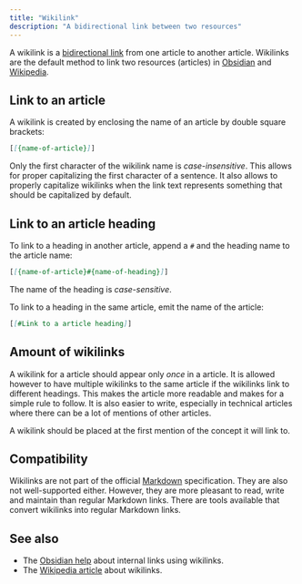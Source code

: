 ```yaml
---
title: "Wikilink"
description: "A bidirectional link between two resources"
---
```


A wikilink is a [bidirectional link](https://maggieappleton.com/bidirectionals)
from one article to another article.
Wikilinks are the default method to link two resources (articles)
 in [Obsidian](obsidian) and [Wikipedia](https://www.wikipedia.org/).

## Link to an article
A wikilink is created by enclosing the name of an article by double
square brackets:

```md
[[{name-of-article}]]
```

Only the first character of the wikilink name is *case-insensitive*.
This allows for proper capitalizing the first character of a sentence.
It also allows to properly capitalize wikilinks when the link text
represents something that should be capitalized by default.

## Link to an article heading
To link to a heading in another article, append a `#` and the heading
name to the article name:

```md
[[{name-of-article}#{name-of-heading}]]
```

The name of the heading is *case-sensitive*.

To link to a heading in the same article, emit the name of the article:

```md
[[#Link to a article heading]]
```

## Amount of wikilinks
A wikilink for a article should appear only *once* in a article. It is
allowed however to have multiple wikilinks to the same article if the
wikilinks link to different headings. This makes the article more
readable and makes for a simple rule to follow. It is also easier to
write, especially in technical articles where there can be a lot of
mentions of other articles.

A wikilink should be placed at the first mention of the concept it will
link to.

## Compatibility
Wikilinks are not part of the official [Markdown](markdown)
specification. They are also not well-supported either. However, they
are more pleasant to read, write and maintain than regular Markdown
links. There are tools available that convert wikilinks into regular
Markdown links.

## See also
-   The [Obsidian
    help](https://help.obsidian.md/Linking+notes+and+files/Internal+links)
    about internal links using wikilinks.
-   The [Wikipedia article](https://en.wikipedia.org/wiki/Help:Link)
    about wikilinks.
